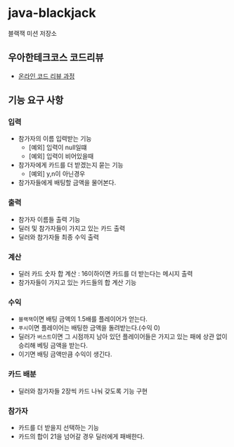 # java-blackjack

블랙잭 미션 저장소

## 우아한테크코스 코드리뷰

- [온라인 코드 리뷰 과정](https://github.com/woowacourse/woowacourse-docs/blob/master/maincourse/README.md)

## 기능 요구 사항
### 입력
 - 참가자의 이름 입력받는 기능
   - [예외] 입력이 null일떄
   - [예외] 입력이 비어있을때
 - 참가자에게 카드를 더 받겠는지 묻는 기능
   - [예외] y,n이 아닌경우
 - 참가자들에게 배팅할 금액을 물어본다.

### 출력
 - 참가자 이름들 출력 기능
 - 딜러 및 참가자들이 가지고 있는 카드 출력
 - 딜러와 참가자들 최종 수익 출력

### 계산
 - 딜러 카드 숫자 합 계산 : 16이하이면 카드를 더 받는다는 메시지 출력
 - 참가자들이 가지고 있는 카드들의 합 계산 기능

### 수익
 - `블랙잭`이면 배팅 금액의 1.5배를 플레이어가 얻는다.
 - `푸시`이면 플레이어는 배팅한 금액을 돌려받는다.(수익 0)
 - 딜러가 `버스트`이면 그 시점까지 남아 있던 플레이어들은 가지고 있는 패에 상관 없이 승리해 베팅 금액을 받는다.
 - 이기면 배팅 금액만큼 수익이 생긴다.

### 카드 배분
 - 딜러와 참가자들 2장씩 카드 나눠 갖도록 기능 구현

### 참가자
 - 카드를 더 받을지 선택하는 기능
 - 카드의 합이 21을 넘어갈 경우 딜러에게 패배한다.

